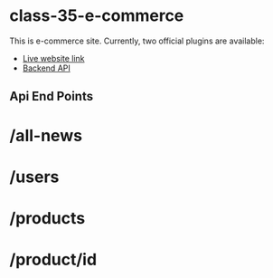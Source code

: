 # class-35-e-commerce

This is e-commerce site. 
Currently, two official plugins are available:

- [Live website link](www.livelink-comming)
- [Backend API](https://restcountries.com/v3.1/all)

## Api End Points
# /all-news
# /users
# /products
# /product/id
